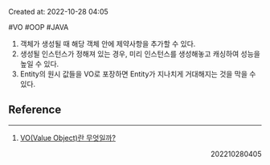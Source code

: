 Created at: 2022-10-28 04:05

#VO #OOP #JAVA 

1. 객체가 생성될 때 해당 객체 안에 제약사항을 추가할 수 있다. 
2. 생성될 인스턴스가 정해져 있는 경우, 미리 인스턴스를 생성해놓고 캐싱하여 성능을 높일 수 있다.
3. Entity의 원시 값들을 VO로 포장하면 Entity가 지나치게 거대해지는 것을 막을 수 있다.

## Reference
---
1. [VO(Value Object)란 무엇일까?](https://tecoble.techcourse.co.kr/post/2020-06-11-value-object/)
<div style="text-align: right"> 202210280405 </div>